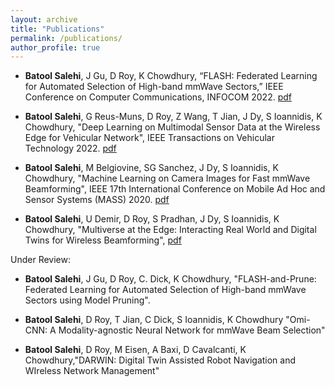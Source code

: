```yaml
---
layout: archive
title: "Publications"
permalink: /publications/
author_profile: true
---
```

* **Batool Salehi**, J Gu, D Roy, K Chowdhury, “FLASH: Federated Learning for Automated Selection of High-band mmWave Sectors,” IEEE Conference on Computer Communications, INFOCOM 2022. [pdf](https://par.nsf.gov/servlets/purl/10356271)

* **Batool Salehi**, G Reus-Muns, D Roy, Z Wang, T Jian, J Dy, S Ioannidis, K Chowdhury, "Deep Learning on Multimodal Sensor Data at the Wireless Edge for Vehicular Network", IEEE Transactions on Vehicular Technology 2022. [pdf](https://ieeexplore.ieee.org/stamp/stamp.jsp?tp=&arnumber=9764610)

* **Batool Salehi**, M Belgiovine, SG Sanchez, J Dy, S Ioannidis, K Chowdhury, "Machine Learning on Camera Images for Fast mmWave Beamforming", IEEE 17th International Conference on Mobile Ad Hoc and Sensor Systems (MASS) 2020. [pdf](https://ieeexplore.ieee.org/stamp/stamp.jsp?tp=&arnumber=9356065)

* **Batool Salehi**, U Demir, D Roy, S Pradhan, J Dy, S Ioannidis, K Chowdhury, "Multiverse at the Edge: Interacting Real World and Digital Twins for Wireless Beamforming", [pdf](https://browse.arxiv.org/pdf/2305.10350.pdf)

Under Review:
* **Batool Salehi**, J Gu, D Roy, C. Dick, K Chowdhury, "FLASH-and-Prune: Federated Learning for Automated Selection of High-band mmWave Sectors using Model Pruning".

* **Batool Salehi**, D Roy, T Jian, C Dick, S Ioannidis, K Chowdhury "Omi-CNN: A Modality-agnostic Neural Network for mmWave Beam Selection"

* **Batool Salehi**, D Roy, M Eisen, A Baxi, D Cavalcanti, K Chowdhury,"DARWIN: Digital Twin Assisted Robot Navigation and WIreless Network Management"


